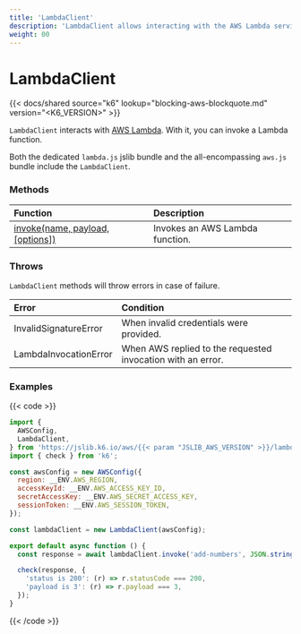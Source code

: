 ```yaml
---
title: 'LambdaClient'
description: 'LambdaClient allows interacting with the AWS Lambda service'
weight: 00
---
```


# LambdaClient

{{< docs/shared source="k6" lookup="blocking-aws-blockquote.md" version="<K6_VERSION>" >}}

`LambdaClient` interacts with [AWS Lambda](https://aws.amazon.com/lambda/). With it, you can invoke a Lambda function.

Both the dedicated `lambda.js` jslib bundle and the all-encompassing `aws.js` bundle include the `LambdaClient`.

### Methods

| Function                                                                                                                  | Description                     |
| :------------------------------------------------------------------------------------------------------------------------ | :------------------------------ |
| [invoke(name, payload, [options])](https://grafana.com/docs/k6/<K6_VERSION>/javascript-api/jslib/aws/lambdaclient/invoke) | Invokes an AWS Lambda function. |

### Throws

`LambdaClient` methods will throw errors in case of failure.

| Error                 | Condition                                                   |
| :-------------------- | :---------------------------------------------------------- |
| InvalidSignatureError | When invalid credentials were provided.                     |
| LambdaInvocationError | When AWS replied to the requested invocation with an error. |

### Examples

{{< code >}}

```javascript
import {
  AWSConfig,
  LambdaClient,
} from 'https://jslib.k6.io/aws/{{< param "JSLIB_AWS_VERSION" >}}/lambda.js';
import { check } from 'k6';

const awsConfig = new AWSConfig({
  region: __ENV.AWS_REGION,
  accessKeyId: __ENV.AWS_ACCESS_KEY_ID,
  secretAccessKey: __ENV.AWS_SECRET_ACCESS_KEY,
  sessionToken: __ENV.AWS_SESSION_TOKEN,
});

const lambdaClient = new LambdaClient(awsConfig);

export default async function () {
  const response = await lambdaClient.invoke('add-numbers', JSON.stringify({ x: 1, y: 2 }));

  check(response, {
    'status is 200': (r) => r.statusCode === 200,
    'payload is 3': (r) => r.payload === 3,
  });
}
```

{{< /code >}}
